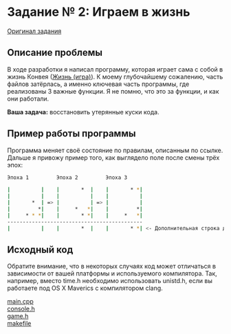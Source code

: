 # Задание № 2: Играем в жизнь

[Оригинал задания](https://markoutte.me/students/cpp-ass2/)

## Описание проблемы

В ходе разработки я написал программу, которая играет сама с собой в жизнь Конвея ([Жизнь (игра)](http://ru.wikipedia.org/wiki/Жизнь_(игра))). К моему глубочайшему сожалению, часть файлов затёрлась, а именно ключевая часть программы, где реализованы 3 важные функции. Я не помню, что это за функции, и как они работали.

**Ваша задача:** восстановить утерянные куски кода.

## Пример работы программы

Программа меняет своё состояние по правилам, описанным по ссылке. Дальше я привожу пример того, как выглядело поле после смены трёх эпох:

```bash
Эпоха 1         Эпоха 2         Эпоха 3

|          |    |       *  |    |       * *|
|          |    |          |    |          |
|       *  | => |          | => |          |
|         *|    |     *   *|    |         *|
|     * * *|    |       * *|    |     *   *|
--------------------------------------------
|          |    |       *  |    |       * *| <- Дополнительная строка для наглядности, вообще, она сверху ;-)
```

## Исходный код

Обратите внимание, что в некоторых случаях код может отличаться в зависимости от вашей платформы и используемого компилятора. Так, например, вместо time.h необходимо использовать unistd.h, если вы работаете под OS X Maverics с компилятором clang.

[main.cpp](./main.cpp)</br>
[console.h](./console.h)</br>
[game.h](./game.h)</br>
[makefile](./makefile)